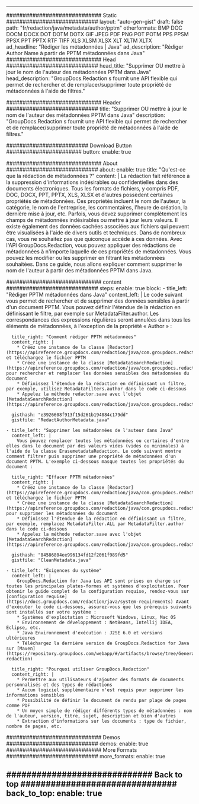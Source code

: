 
---
############################# Static ############################
layout: "auto-gen-gist" 
draft: false
path: "fr/redaction/java/metadata/author/pptm"
otherformats: BMP DOC DOCM DOCX DOT DOTM DOTX GIF JPEG PDF PNG POT POTM PPS PPSM PPSX PPT PPTX RTF TIFF XLS XLSM XLSX XLT XLTM XLTX  
ad_headline: "Rédiger les métadonnées | Java"
ad_description: "Rédiger Author Name à partir de PPTM métadonnées dans Java"
############################# Head ############################
head_title: "Supprimer OU mettre à jour le nom de l'auteur des métadonnées PPTM dans Java"
head_description: "GroupDocs.Redaction s fournit une API flexible qui permet de rechercher et de remplacer/supprimer toute propriété de métadonnées à l'aide de filtres."

############################# Header ############################
title: "Supprimer OU mettre à jour le nom de l'auteur des métadonnées PPTM dans Java"
description: "GroupDocs.Redaction s fournit une API flexible qui permet de rechercher et de remplacer/supprimer toute propriété de métadonnées à l'aide de filtres."

######################### Download Button #######################
button:
    enable: true

############################# About ############################
about:
    enable: true
    title: "Qu'est-ce que la rédaction de métadonnées ?"
    content: |
        La rédaction fait référence à la suppression d'informations indésirables ou confidentielles dans des documents électroniques. Tous les formats de fichiers, y compris PDF, DOC, DOCX, PPT, PPTX, XLS, XLSX et d'autres possèdent certaines propriétés de métadonnées. Ces propriétés incluent le nom de l'auteur, la catégorie, le nom de l'entreprise, les commentaires, l'heure de création, la dernière mise à jour, etc. Parfois, vous devez supprimer complètement les champs de métadonnées indésirables ou mettre à jour leurs valeurs. Il existe également des données cachées associées aux fichiers qui peuvent être visualisées à l'aide de divers outils et techniques. Dans de nombreux cas, vous ne souhaitez pas que quiconque accède à ces données. Avec l'API GroupDocs.Redaction, vous pouvez appliquer des rédactions de métadonnées à n'importe laquelle de ces propriétés de métadonnées. Vous pouvez les modifier ou les supprimer en filtrant les métadonnées souhaitées. Dans ce guide, nous allons expliquer comment supprimer le nom de l'auteur à partir des métadonnées PPTM dans Java.

############################# content ############################
steps:
    enable: true
    block:
    - title_left: "Rédiger PPTM métadonnées dans Java"
      content_left: |
        Le code suivant vous permet de rechercher et de supprimer des données sensibles à partir d'un document PPTM. Vous pouvez définir l'étendue de la rédaction en définissant le filtre, par exemple sur MetadataFilter.author. Les correspondances des expressions régulières seront annulées dans tous les éléments de métadonnées, à l'exception de la propriété « Author » : 

      title_right: "Comment rédiger PPTM métadonnées"
      content_right: |
        * Créez une instance de la classe [Redactor](https://apireference.groupdocs.com/redaction/java/com.groupdocs.redaction/Redactor) et téléchargez le fichier PPTM
        * Créez une instance de la classe [MetadataSearchRedaction](https://apireference.groupdocs.com/redaction/java/com.groupdocs.redaction.redactions/MetadataSearchRedaction) pour rechercher et remplacer les données sensibles des métadonnées du document
        * Définissez l'étendue de la rédaction en définissant un filtre, par exemple, utilisez MetadataFilters.author dans le code ci-dessous
        * Appelez la méthode redactor.save avec l'objet [MetadataSearchRedaction](https://apireference.groupdocs.com/redaction/java/com.groupdocs.redaction.redactions/MetadataSearchRedaction) 

      gisthash: "e3926608f913f15d261b194084c179dd"
      gistfile: "RedactAuthorMetadata.java"
      
    - title_left: "Supprimer les métadonnées de l'auteur dans Java"
      content_left: |
        Vous pouvez remplacer toutes les métadonnées ou certaines d'entre elles dans le document par des valeurs vides (vides ou minimales) à l'aide de la classe ErasemetadataRedaction. Le code suivant montre comment filtrer puis supprimer une propriété de métadonnées d'un document PPTM. L'exemple ci-dessous masque toutes les propriétés du document : 
        
      title_right: "Effacer PPTM métadonnées"
      content_right: |
        * Créez une instance de la classe [Redactor](https://apireference.groupdocs.com/redaction/java/com.groupdocs.redaction/Redactor) et téléchargez le fichier PPTM
        * Créez une instance de la classe [MetadataSearchRedaction](https://apireference.groupdocs.com/redaction/java/com.groupdocs.redaction.redactions/MetadataSearchRedaction) pour supprimer les métadonnées du document
        * Définissez l'étendue de la rédaction en définissant un filtre, par exemple, remplacez MetadataFilter.ALL par MetadataFilter.author dans le code ci-dessous
        * Appelez la méthode redactor.save avec l'objet [MetadataSearchRedaction](https://apireference.groupdocs.com/redaction/java/com.groupdocs.redaction.redactions/MetadataSearchRedaction) 
        
      gisthash: "84586804ee996134fd12f2061f989fd5"
      gistfile: "CleanMetadata.java"

    - title_left: "Exigences du système"
      content_left: |
        GroupDocs.Redaction for Java Les API sont prises en charge sur toutes les principales plates-formes et systèmes d'exploitation. Pour obtenir le guide complet de la configuration requise, rendez-vous sur [configuration requise](https://docs.groupdocs.com/redaction/java/system-requirements) Avant d'exécuter le code ci-dessous, assurez-vous que les prérequis suivants sont installés sur votre système :
        * Systèmes d'exploitation : Microsoft Windows, Linux, Mac OS
        * Environnement de développement : NetBeans, Intellij IDEA, Eclipse, etc.
        * Java Environnement d'exécution : J2SE 6.0 et versions ultérieures
        * Téléchargez la dernière version de GroupDocs.Redaction for Java sur [Maven](https://repository.groupdocs.com/webapp/#/artifacts/browse/tree/General/repo/com/groupdocs/groupdocs-redaction)
        
      title_right: "Pourquoi utiliser GroupDocs.Redaction"
      content_right: |
        * Permettre aux utilisateurs d'ajouter des formats de documents personnalisés et des types de rédactions
        * Aucun logiciel supplémentaire n'est requis pour supprimer les informations sensibles
        * Possibilité de définir le document de rendu par plage de pages comme PDF
        * Un moyen simple de rédiger différents types de métadonnées : nom de l'auteur, version, titre, sujet, description et bien d'autres
        * Extraction d'informations sur les documents : type de fichier, nombre de pages, etc.
        

############################# Demos ############################
demos:
    enable: true
############################# More Formats ############################
more_formats:
    enable: true

############################# Back to top ###############################
back_to_top:
    enable: true
---